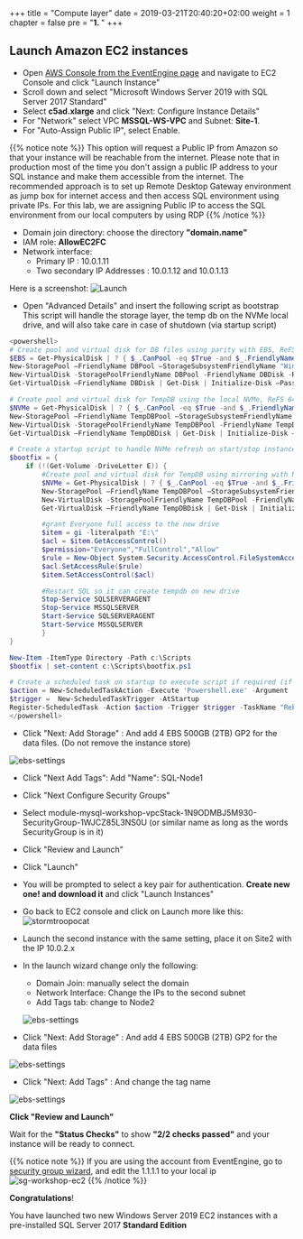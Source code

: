 +++
title = "Compute layer"
date = 2019-03-21T20:40:20+02:00
weight = 1
chapter = false
pre = "<b>1. </b>"
+++

## Launch Amazon EC2 instances ##

- Open [AWS Console from the EventEngine page](https://dashboard.eventengine.run/dashboard) and navigate to EC2 Console and click "Launch Instance"
- Scroll down and select "Microsoft Windows Server 2019 with SQL Server 2017 Standard"
- Select **c5ad.xlarge** and click "Next: Configure Instance Details"
- For "Network" select VPC **MSSQL-WS-VPC** and Subnet: **Site-1**.
- For "Auto-Assign Public IP", select Enable.

{{% notice note %}}
This option will request a Public IP from Amazon so that your instance will be reachable from the internet. Please note that in production most of the time you don't assign a public IP address to your SQL instance and make them accessible from the internet. The recommended approach is to set up Remote Desktop Gateway environment as jump box for internet access and then access SQL environment using private IPs. For this lab, we are assigning Public IP to access the SQL environment from our local computers by using RDP
{{% /notice %}}

- Domain join directory: choose the directory **"domain.name"**
- IAM role: **AllowEC2FC**
- Network interface:
   - Primary IP : 10.0.1.11
   - Two secondary IP Addresses : 10.0.1.12 and 10.0.1.13

Here is a screenshot:
![Launch](/images/screenshots/Steps/ec2-launch-instance-settings.png?classes=border,shadow)

- Open "Advanced Details" and insert the following script as bootstrap
This script will handle the storage layer, the temp db on the NVMe local drive, and will also take care in case of shutdown (via startup script)

```powershell
<powershell>
# Create pool and virtual disk for DB files using parity with EBS, ReFS 64K, D: Drive
$EBS = Get-PhysicalDisk | ? { $_.CanPool -eq $True -and $_.FriendlyName -eq "NVMe Amazon Elastic B" -and $_.Size -ne 150000000000}
New-StoragePool –FriendlyName DBPool –StorageSubsystemFriendlyName "Windows Storage*" –PhysicalDisks $EBS
New-VirtualDisk -StoragePoolFriendlyName DBPool -FriendlyName DBDisk -ResiliencySettingName mirror -ProvisioningType Fixed -UseMaximumSize
Get-VirtualDisk –FriendlyName DBDisk | Get-Disk | Initialize-Disk –Passthru | New-Partition –DriveLetter D –UseMaximumSize | Format-Volume -FileSystem ReFS -AllocationUnitSize 65536 -NewFileSystemLabel DBfiles -Confirm:$false

# Create pool and virtual disk for TempDB using the local NVMe, ReFS 64K, E: Drive
$NVMe = Get-PhysicalDisk | ? { $_.CanPool -eq $True -and $_.FriendlyName -eq "NVMe Amazon EC2 NVMe"}
New-StoragePool –FriendlyName TempDBPool –StorageSubsystemFriendlyName "Windows Storage*" –PhysicalDisks $NVMe
New-VirtualDisk -StoragePoolFriendlyName TempDBPool -FriendlyName TempDBDisk -ResiliencySettingName simple -ProvisioningType Fixed -UseMaximumSize
Get-VirtualDisk –FriendlyName TempDBDisk | Get-Disk | Initialize-Disk –Passthru | New-Partition –DriveLetter E –UseMaximumSize | Format-Volume -FileSystem ReFS -AllocationUnitSize 65536 -NewFileSystemLabel TempDBfiles -Confirm:$false

# Create a startup script to handle NVMe refresh on start/stop instance
$bootfix = {
    if (!(Get-Volume -DriveLetter E)) {
        #Create pool and virtual disk for TempDB using mirroring with NVMe
        $NVMe = Get-PhysicalDisk | ? { $_.CanPool -eq $True -and $_.FriendlyName -eq "NVMe Amazon EC2 NVMe"}
        New-StoragePool –FriendlyName TempDBPool –StorageSubsystemFriendlyName "Windows Storage*" –PhysicalDisks $NVMe
        New-VirtualDisk -StoragePoolFriendlyName TempDBPool -FriendlyName TempDBDisk -ResiliencySettingName simple -ProvisioningType Fixed -UseMaximumSize
        Get-VirtualDisk –FriendlyName TempDBDisk | Get-Disk | Initialize-Disk –Passthru | New-Partition –DriveLetter E –UseMaximumSize | Format-Volume -FileSystem ReFS -AllocationUnitSize 65536 -NewFileSystemLabel TempDBfiles -Confirm:$false

        #grant Everyone full access to the new drive
        $item = gi -literalpath "E:\"
        $acl = $item.GetAccessControl()
        $permission="Everyone","FullControl","Allow"
        $rule = New-Object System.Security.AccessControl.FileSystemAccessRule $permission
        $acl.SetAccessRule($rule)
        $item.SetAccessControl($acl)

        #Restart SQL so it can create tempdb on new drive
        Stop-Service SQLSERVERAGENT
        Stop-Service MSSQLSERVER
        Start-Service SQLSERVERAGENT
        Start-Service MSSQLSERVER
        }
}

New-Item -ItemType Directory -Path c:\Scripts    
$bootfix | set-content c:\Scripts\bootfix.ps1

# Create a scheduled task on startup to execute script if required (if E: is lost)
$action = New-ScheduledTaskAction -Execute 'Powershell.exe' -Argument 'c:\scripts\bootfix.ps1'
$trigger =  New-ScheduledTaskTrigger -AtStartup
Register-ScheduledTask -Action $action -Trigger $trigger -TaskName "Rebuild TempDBPool" -Description "Rebuild TempDBPool if required" -RunLevel Highest -User System
</powershell>

```

- Click "Next: Add Storage" : And add 4 EBS 500GB (2TB) GP2 for the data files. (Do not remove the instance store)

![ebs-settings](/images/screenshots/Steps/EBS-settings.png?classes=border,shadow)

- Click "Next Add Tags": Add "Name": SQL-Node1
- Click "Next Configure Security Groups"
- Select module-mysql-workshop-vpcStack-1N9ODMBJ5M930-SecurityGroup-1WJCZ85L3NS0U (or similar name as long as the words SecurityGroup is in it)
- Click "Review and Launch"
- Click "Launch"
- You will be prompted to select a key pair for authentication. **Create new one! and download it** and click "Launch Instances"

- Go back to EC2 console and click on Launch more like this:
![stormtroopocat](/images/screenshots/image007.png?classes=border,shadow)
- Launch the second instance with the same setting, place it on Site2 with the IP 10.0.2.x

- In the launch wizard change only the following:
  - Domain Join: manually select the domain
  - Network Interface: Change the IPs to the second subnet
  - Add Tags tab: change to Node2

  ![ebs-settings](/images/screenshots/Steps/second-node.png?classes=border,shadow)

- Click "Next: Add Storage" : And add 4 EBS 500GB (2TB) GP2 for the data files

![ebs-settings](/images/screenshots/Steps/EBS-settings.png?classes=border,shadow)

- Click "Next: Add Tags" : And change the tag name

![ebs-settings](/images/screenshots/Steps/tag-second-instance.png?classes=border,shadow)



**Click "Review and Launch"**

Wait for the **"Status Checks"** to show **"2/2 checks passed"** and your instance will be ready to connect.



{{% notice note %}}
If you are using the account from EventEngine, go to [security group wizard](https://eu-west-1.console.aws.amazon.com/ec2/v2/home?region=eu-west-1#SecurityGroups:sort=groupId), and edit the 1.1.1.1 to your local ip ![sg-workshop-ec2](/images/screenshots/Steps/sg-workshop-ec2.png?classes=border,shadow)
{{% /notice %}}


**Congratulations**!

You have launched two new Windows Server 2019 EC2 instances with a pre-installed SQL Server 2017 **Standard Edition**
